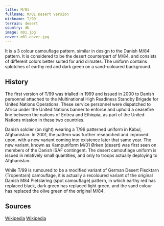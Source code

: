 ```yaml
---
title: M/01
fullname: M/01 Desert version
nickname: T/99
terrain: desert
country: dk
image: m01.jpg
cover: m01-cover.jpg
---
```

It is a 3 colour camouflage pattern, similar in design to the Danish M/84 pattern. It is considered to be the desert counterpart of M/84, and consists of different colors better suited for arid climates. The uniform contains splotches of earthy red and dark green on a sand-coloured background.

History
-------
The first version of T/99 was trialled in 1999 and issued in 2000 to Danish personnel attached to the Multinational High Readiness Standby Brigade for United Nations Operations. These service personnel were dispatched to Africa under the United Nations banner to enforce and uphold a ceasefire line between the nations of Eritrea and Ethiopia, as part of the United Nations mission in these two countries.

Danish soldier (on right) wearing a T/99 patterned uniform in Kabul, Afghanistan.
In 2001, the pattern was further researched and improved upon, with a new variant coming into existence later that same year. The new variant, known as Kampuniform M/01 Ørken (desert) was first seen on members of the Danish ISAF contingent. The desert camouflage uniform is issued in relatively small quantities, and only to troops actually deploying to Afghanistan.

While T/99 is rumoured to be a modified variant of German Desert Flecktarn (Tropentarn) camouflage, it is actually a recoloured variant of the original Danish M84 Pletsløring (spot camouflage) pattern, in which earthy red has replaced black, dark green has replaced light green, and the sand colour has replaced the olive green of the original M/84.

Sources
-------
[Wikipedia](https://en.wikipedia.org/wiki/M84_camouflage_pattern)
[Wikipedia](https://en.wikipedia.org/wiki/T99_(camouflage))
